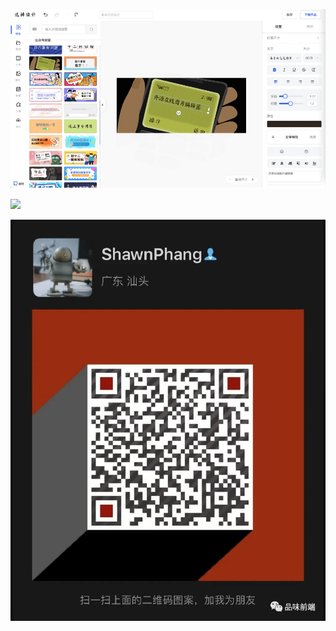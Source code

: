 ![](../images/2023-11-20-1700443765831.png)

![](../images/logo.png)

![](../images/2024-3-1-1709306328344.png)